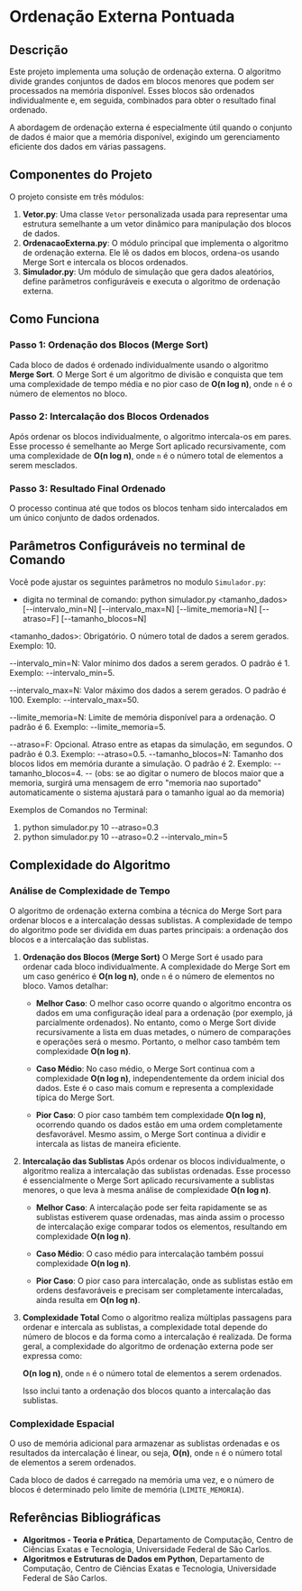 #  Ordenação Externa Pontuada

## Descrição
Este projeto implementa uma solução de ordenação externa. O algoritmo divide grandes conjuntos de dados em blocos menores que podem ser processados na memória disponível. Esses blocos são ordenados individualmente e, em seguida, combinados para obter o resultado final ordenado.

A abordagem de ordenação externa é especialmente útil quando o conjunto de dados é maior que a memória disponível, exigindo um gerenciamento eficiente dos dados em várias passagens.

## Componentes do Projeto
O projeto consiste em três módulos:

1. **Vetor.py**: Uma classe `Vetor` personalizada usada para representar uma estrutura semelhante a um vetor dinâmico para manipulação dos blocos de dados.
2. **OrdenacaoExterna.py**: O módulo principal que implementa o algoritmo de ordenação externa. Ele lê os dados em blocos, ordena-os usando Merge Sort e intercala os blocos ordenados.
3. **Simulador.py**: Um módulo de simulação que gera dados aleatórios, define parâmetros configuráveis e executa o algoritmo de ordenação externa.

## Como Funciona
### Passo 1: Ordenação dos Blocos (Merge Sort)
Cada bloco de dados é ordenado individualmente usando o algoritmo **Merge Sort**. O Merge Sort é um algoritmo de divisão e conquista que tem uma complexidade de tempo média e no pior caso de **O(n log n)**, onde `n` é o número de elementos no bloco.

### Passo 2: Intercalação dos Blocos Ordenados
Após ordenar os blocos individualmente, o algoritmo intercala-os em pares. Esse processo é semelhante ao Merge Sort aplicado recursivamente, com uma complexidade de **O(n log n)**, onde `n` é o número total de elementos a serem mesclados.

### Passo 3: Resultado Final Ordenado
O processo continua até que todos os blocos tenham sido intercalados em um único conjunto de dados ordenados.

## Parâmetros Configuráveis no terminal de Comando
Você pode ajustar os seguintes parâmetros no modulo `Simulador.py`:
- digita no terminal de comando: python simulador.py <tamanho_dados> [--intervalo_min=N] [--intervalo_max=N] [--limite_memoria=N] [--atraso=F] [--tamanho_blocos=N]

<tamanho_dados>: Obrigatório. O número total de dados a serem gerados. Exemplo: 10.

--intervalo_min=N: Valor mínimo dos dados a serem gerados. O padrão é 1. Exemplo: --intervalo_min=5.

--intervalo_max=N: Valor máximo dos dados a serem gerados. O padrão é 100. Exemplo: --intervalo_max=50.

--limite_memoria=N: Limite de memória disponível para a ordenação. O padrão é 6. Exemplo: --limite_memoria=5.
  
--atraso=F: Opcional. Atraso entre as etapas da simulação, em segundos. O padrão é 0.3. Exemplo: --atraso=0.5.
--tamanho_blocos=N: Tamanho dos blocos lidos em memória durante a simulação. O padrão é 2. Exemplo: --tamanho_blocos=4.
-- (obs: se ao digitar o numero de blocos maior que a memoria, surgirá uma mensagem de erro "memoria nao suportado" automaticamente
o sistema ajustará para o tamanho igual ao da memoria)

Exemplos de Comandos no Terminal:
1) python simulador.py 10 --atraso=0.3
2) python simulador.py 10 --atraso=0.2 --intervalo_min=5

## Complexidade do Algoritmo

### Análise de Complexidade de Tempo
O algoritmo de ordenação externa combina a técnica do Merge Sort para ordenar blocos e a intercalação dessas sublistas. A complexidade de tempo do algoritmo pode ser dividida em duas partes principais: a ordenação dos blocos e a intercalação das sublistas.

1. **Ordenação dos Blocos (Merge Sort)**
   O Merge Sort é usado para ordenar cada bloco individualmente. A complexidade do Merge Sort em um caso genérico é **O(n log n)**, onde `n` é o número de elementos no bloco. Vamos detalhar:

   - **Melhor Caso**: O melhor caso ocorre quando o algoritmo encontra os dados em uma configuração ideal para a ordenação (por exemplo, já parcialmente ordenados). No entanto, como o Merge Sort divide recursivamente a lista em duas metades, o número de comparações e operações será o mesmo. Portanto, o melhor caso também tem complexidade **O(n log n)**.
   
   - **Caso Médio**: No caso médio, o Merge Sort continua com a complexidade **O(n log n)**, independentemente da ordem inicial dos dados. Este é o caso mais comum e representa a complexidade típica do Merge Sort.
   
   - **Pior Caso**: O pior caso também tem complexidade **O(n log n)**, ocorrendo quando os dados estão em uma ordem completamente desfavorável. Mesmo assim, o Merge Sort continua a dividir e intercala as listas de maneira eficiente.

2. **Intercalação das Sublistas**
   Após ordenar os blocos individualmente, o algoritmo realiza a intercalação das sublistas ordenadas. Esse processo é essencialmente o Merge Sort aplicado recursivamente a sublistas menores, o que leva à mesma análise de complexidade **O(n log n)**.

    - **Melhor Caso**: A intercalação pode ser feita rapidamente se as sublistas estiverem quase ordenadas, mas ainda assim o processo de intercalação exige comparar todos os elementos, resultando em complexidade **O(n log n)**.
   
   - **Caso Médio**: O caso médio para intercalação também possui complexidade **O(n log n)**.
   
   - **Pior Caso**: O pior caso para intercalação, onde as sublistas estão em ordens desfavoráveis e precisam ser completamente intercaladas, ainda resulta em **O(n log n)**.

3. **Complexidade Total**
   Como o algoritmo realiza múltiplas passagens para ordenar e intercala as sublistas, a complexidade total depende do número de blocos e da forma como a intercalação é realizada. De forma geral, a complexidade do algoritmo de ordenação externa pode ser expressa como:

   **O(n log n)**, onde `n` é o número total de elementos a serem ordenados.

   Isso inclui tanto a ordenação dos blocos quanto a intercalação das sublistas.

### Complexidade Espacial
O uso de memória adicional para armazenar as sublistas ordenadas e os resultados da intercalação é linear, ou seja, **O(n)**, onde `n` é o número total de elementos a serem ordenados.

Cada bloco de dados é carregado na memória uma vez, e o número de blocos é determinado pelo limite de memória (`LIMITE_MEMORIA`).

## Referências Bibliográficas
- **Algoritmos - Teoria e Prática**, Departamento de Computação, Centro de Ciências Exatas e Tecnologia, Universidade Federal de São Carlos.
- **Algoritmos e Estruturas de Dados em Python**, Departamento de Computação, Centro de Ciências Exatas e Tecnologia, Universidade Federal de São Carlos.

   


 
